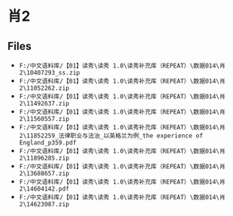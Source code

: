 # 肖2

## Files

- `F:/中文语料库/【01】读秀\读秀 1.0\读秀补充库（REPEAT）\数据014\肖2\10407293_ss.zip`
- `F:/中文语料库/【01】读秀\读秀 1.0\读秀补充库（REPEAT）\数据014\肖2\11052262.zip`
- `F:/中文语料库/【01】读秀\读秀 1.0\读秀补充库（REPEAT）\数据014\肖2\11492637.zip`
- `F:/中文语料库/【01】读秀\读秀 1.0\读秀补充库（REPEAT）\数据014\肖2\11560557.zip`
- `F:/中文语料库/【01】读秀\读秀 1.0\读秀补充库（REPEAT）\数据014\肖2\11852259_法律职业与法治_以英格兰为例_the experience of England_p359.pdf`
- `F:/中文语料库/【01】读秀\读秀 1.0\读秀补充库（REPEAT）\数据014\肖2\11896285.zip`
- `F:/中文语料库/【01】读秀\读秀 1.0\读秀补充库（REPEAT）\数据014\肖2\13688657.zip`
- `F:/中文语料库/【01】读秀\读秀 1.0\读秀补充库（REPEAT）\数据014\肖2\14604142.pdf`
- `F:/中文语料库/【01】读秀\读秀 1.0\读秀补充库（REPEAT）\数据014\肖2\14623087.zip`
